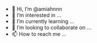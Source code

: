 - 👋 Hi, I’m @amiahnnn
- 👀 I’m interested in ...
- 🌱 I’m currently learning ...
- 💞️ I’m looking to collaborate on ...
- 📫 How to reach me ...

<!---
amiahnnn/amiahnnn is a ✨ special ✨ repository because its `README.md` (this file) appears on your GitHub profile.
You can click the Preview link to take a look at your changes.
--->
